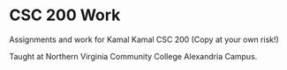 # CSC 200 Work
Assignments and work for Kamal Kamal CSC 200 (Copy at your own risk!)

Taught at Northern Virginia Community College Alexandria Campus.
